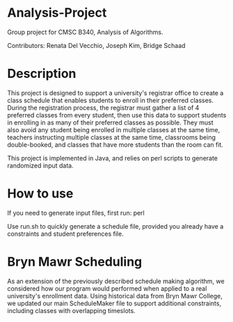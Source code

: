 # Analysis-Project
Group project for CMSC B340, Analysis of Algorithms.

Contributors: Renata Del Vecchio, Joseph Kim, Bridge Schaad

# Description
This project is designed to support a university's registrar office to create a class schedule that enables students to enroll in their preferred classes. During the registration process, the registrar must gather a list of 4 preferred classes from every student, then use this data to support students in enrolling in as many of their preferred classes as possible. They must also avoid any student being enrolled in multiple classes at the same time, teachers instructing multiple classes at the same time, classrooms being double-booked, and classes that have more students than the room can fit.

This project is implemented in Java, and relies on perl scripts to generate randomized input data.

# How to use
If you need to generate input files, first run: 
    perl <number of rooms> <number of classes> <number of class times> <number of students> <contraint file> <student prefs file>

Use run.sh to quickly generate a schedule file, provided you already have a constraints and student preferences file.

# Bryn Mawr Scheduling
As an extension of the previously described schedule making algorithm, we considered how our program would performed when applied to a real university's enrollment data. Using historical data from Bryn Mawr College, we updated our main ScheduleMaker file to support additional constraints, including classes with overlapping timeslots.
